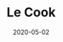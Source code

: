 ---
title: Le Cook
projectLink: https://le-cook.sznm.dev
repoLink: https://github.com/sozonome/le-cook
description: Food Recipe App. Built using Gatsby and Evergreen. 
date: "2020-05-02" 
thumbnail: "/app_icons/icon_lecook.png"
appStoreLink:
playStoreLink:
stacks:
  - gatsbyjs
---